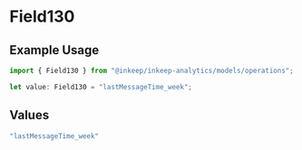 # Field130

## Example Usage

```typescript
import { Field130 } from "@inkeep/inkeep-analytics/models/operations";

let value: Field130 = "lastMessageTime_week";
```

## Values

```typescript
"lastMessageTime_week"
```